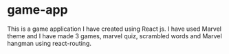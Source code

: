 # game-app
This is a game application I have created using React js. I have used Marvel theme and I have made 3 games, marvel quiz, scrambled words and Marvel hangman using react-routing.
